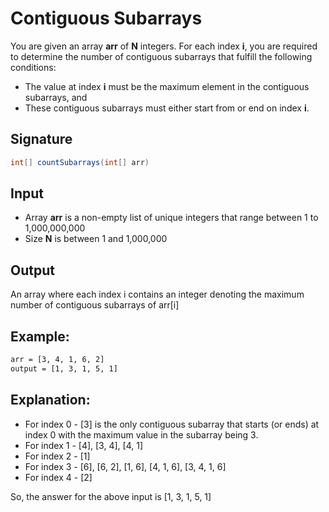 # Contiguous Subarrays

You are given an array **arr** of **N** integers. For each index **i**, you are required to determine the number of contiguous subarrays that fulfill the following conditions:
- The value at index **i** must be the maximum element in the contiguous subarrays, and
- These contiguous subarrays must either start from or end on index **i**.

## Signature
```java
int[] countSubarrays(int[] arr)
```

## Input
- Array **arr** is a non-empty list of unique integers that range between 1 to 1,000,000,000
- Size **N** is between 1 and 1,000,000

## Output
An array where each index i contains an integer denoting the maximum number of contiguous subarrays of arr[i]

## Example:
```sh
arr = [3, 4, 1, 6, 2]
output = [1, 3, 1, 5, 1]
```

## Explanation:
- For index 0 - [3] is the only contiguous subarray that starts (or ends) at index 0 with the maximum value in the subarray being 3.
- For index 1 - [4], [3, 4], [4, 1]
- For index 2 - [1]
- For index 3 - [6], [6, 2], [1, 6], [4, 1, 6], [3, 4, 1, 6]
- For index 4 - [2]

So, the answer for the above input is [1, 3, 1, 5, 1]